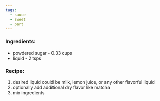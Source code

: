 ```yaml
---
tags:
  - sauce
  - sweet
  - part
---
```

### Ingredients:
- powdered sugar - 0.33 cups
- liquid - 2 tsps

### Recipe:
1. desired liquid could be milk, lemon juice, or any other flavorful liquid
2. optionally add additional dry flavor like matcha
3. mix ingredients